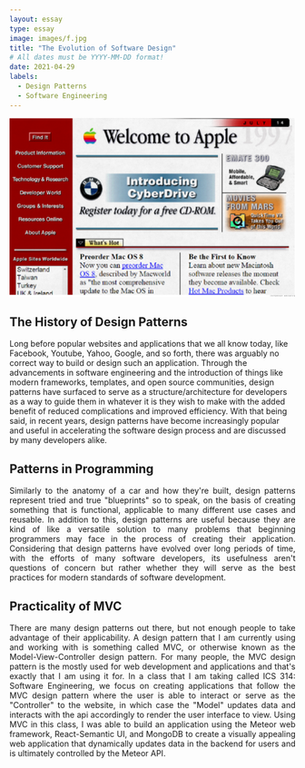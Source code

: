 ```yaml
---
layout: essay
type: essay
image: images/f.jpg
title: "The Evolution of Software Design"
# All dates must be YYYY-MM-DD format!
date: 2021-04-29
labels:
  - Design Patterns
  - Software Engineering
---
```


<img class="ui medium right floated rounded image" src="../images/apple.png">

## The History of Design Patterns

Long before popular websites and applications that we all know today, like Facebook, Youtube, Yahoo, Google, and so forth, there was arguably no correct way to build or design such an application. Through the advancements in software engineering and the introduction of things like modern frameworks, templates, and open source communities, design patterns have surfaced to serve as a structure/architecture for developers as a way to guide them in whatever it is they wish to make with the added benefit of reduced complications and improved efficiency. With that being said, in recent years, design patterns have become increasingly popular and useful in accelerating the software design process and are discussed by many developers alike.

## Patterns in Programming

<p align="justify">Similarly to the anatomy of a car and how they're built, design patterns represent tried and true "blueprints" so to speak, on the basis of creating something that is functional, applicable to many different use cases and reusable. In addition to this, design patterns are useful because they are kind of like a versatile solution to many problems that beginning programmers may face in the process of creating their application. Considering that design patterns have evolved over long periods of time, with the efforts of many software developers, its usefulness aren't questions of concern but rather whether they will serve as the best practices for modern standards of software development.
</br>

## Practicality of MVC

<p align="justify">There are many design patterns out there, but not enough people to take advantage of their applicability. A design pattern that I am currently using and working with is something called MVC, or otherwise known as the Model-View-Controller design pattern. For many people, the MVC design pattern is the mostly used for web development and applications and that's exactly that I am using it for. In a class that I am taking called ICS 314: Software Engineering, we focus on creating applications that follow the MVC design pattern where the user is able to interact or serve as the "Controller" to the website, in which case the "Model" updates data and interacts with the api accordingly to render the user interface to view. Using MVC in this class, I was able to build an application using the Meteor web framework, React-Semantic UI, and MongoDB to create a visually appealing web application that dynamically updates data in the backend for users and is ultimately controlled by the Meteor API.

